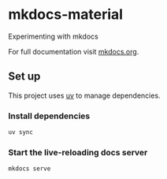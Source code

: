 # mkdocs-material
Experimenting with mkdocs

For full documentation visit [mkdocs.org](https://www.mkdocs.org).

## Set up

This project uses [uv](https://github.com/astral-sh/uv) to manage dependencies.

### Install dependencies

```powershell
uv sync
```

### Start the live-reloading docs server
```powershell
mkdocs serve
```